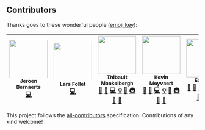 
## Contributors

Thanks goes to these wonderful people ([emoji key](https://github.com/kentcdodds/all-contributors#emoji-key)):

<!-- ALL-CONTRIBUTORS-LIST:START - Do not remove or modify this section -->
<!-- prettier-ignore -->
| [<img src="https://avatars0.githubusercontent.com/u/28018450?v=4" width="100px;"/><br /><sub><b>Jeroen Bernaerts</b></sub>](https://github.com/gdm-1718-jerobern)<br />[💻](https://github.com/inthepocket/white-label-event-app/commits?author=gdm-1718-jerobern "Code") | [<img src="https://avatars3.githubusercontent.com/u/14736534?v=4" width="100px;"/><br /><sub><b>Lars Follet</b></sub>](https://github.com/larsfoll)<br />[💻](https://github.com/inthepocket/white-label-event-app/commits?author=larsfoll "Code") | [<img src="https://avatars3.githubusercontent.com/u/6213695?v=4" width="100px;"/><br /><sub><b>Thibault Maekelbergh</b></sub>](https://thibmaekelbergh.be)<br />[💬](#question-thibmaek "Answering Questions") [🐛](https://github.com/inthepocket/white-label-event-app/issues?q=author%3Athibmaek "Bug reports") [💻](https://github.com/inthepocket/white-label-event-app/commits?author=thibmaek "Code") [💡](#example-thibmaek "Examples") [🤔](#ideas-thibmaek "Ideas, Planning, & Feedback") [🚇](#infra-thibmaek "Infrastructure (Hosting, Build-Tools, etc)") [👀](#review-thibmaek "Reviewed Pull Requests") [🔧](#tool-thibmaek "Tools") | [<img src="https://avatars2.githubusercontent.com/u/12066078?v=4" width="100px;"/><br /><sub><b>Kevin Meyvaert</b></sub>](http://ditiskev.in)<br />[💬](#question-kevinmeyvaert "Answering Questions") [🐛](https://github.com/inthepocket/white-label-event-app/issues?q=author%3Akevinmeyvaert "Bug reports") [💻](https://github.com/inthepocket/white-label-event-app/commits?author=kevinmeyvaert "Code") [💡](#example-kevinmeyvaert "Examples") [🤔](#ideas-kevinmeyvaert "Ideas, Planning, & Feedback") [🚇](#infra-kevinmeyvaert "Infrastructure (Hosting, Build-Tools, etc)") [👀](#review-kevinmeyvaert "Reviewed Pull Requests") [🔧](#tool-kevinmeyvaert "Tools") | [<img src="https://avatars0.githubusercontent.com/u/8142934?v=4" width="100px;"/><br /><sub><b>Easybird</b></sub>](http://easybird.be)<br />[💬](#question-easybird "Answering Questions") [🐛](https://github.com/inthepocket/white-label-event-app/issues?q=author%3Aeasybird "Bug reports") [💻](https://github.com/inthepocket/white-label-event-app/commits?author=easybird "Code") [💡](#example-easybird "Examples") [🤔](#ideas-easybird "Ideas, Planning, & Feedback") [🚇](#infra-easybird "Infrastructure (Hosting, Build-Tools, etc)") [👀](#review-easybird "Reviewed Pull Requests") [⚠️](https://github.com/inthepocket/white-label-event-app/commits?author=easybird "Tests") [🔧](#tool-easybird "Tools") |
| :---: | :---: | :---: | :---: | :---: |
<!-- ALL-CONTRIBUTORS-LIST:END -->

This project follows the [all-contributors](https://github.com/kentcdodds/all-contributors) specification. Contributions of any kind welcome!